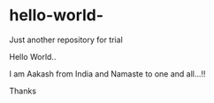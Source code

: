 # hello-world-
Just another repository for trial

Hello World..

I am Aakash from India and Namaste to one and all...!!

Thanks
